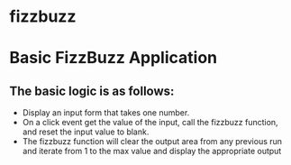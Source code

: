 # fizzbuzz
Basic FizzBuzz Application
==========================
The basic logic is as follows: 
-----------------------------
- Display an input form that takes one number.
- On a click event get the value of the input, call the fizzbuzz function, and reset the input value to blank.
- The fizzbuzz function will clear the output area from any previous run and iterate from 1 to the max value and display the appropriate output
